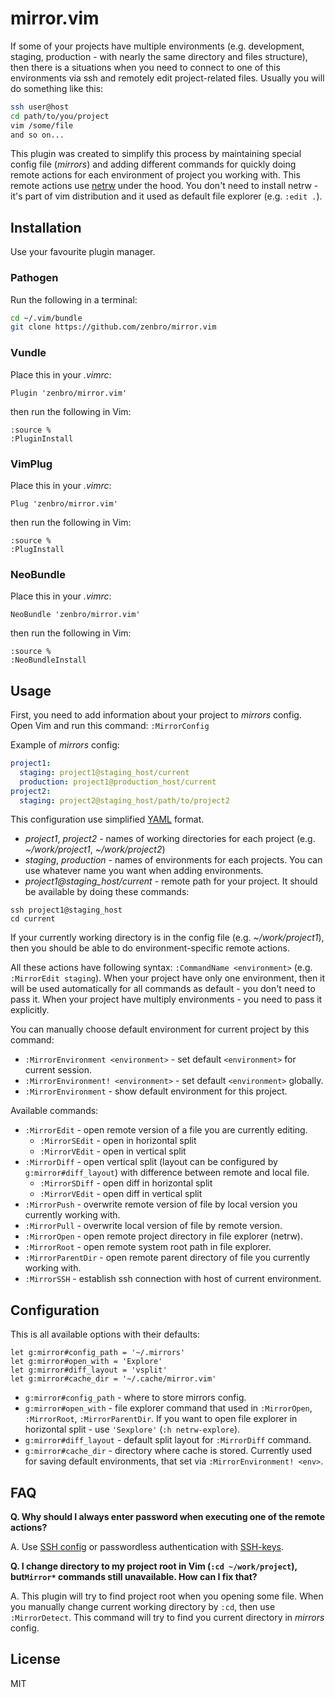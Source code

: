 # mirror.vim

If some of your projects have multiple environments (e.g. development, staging, production - with nearly the same directory and files structure), then there is a situations when you need to connect to one of this environments via ssh and remotely edit project-related files. Usually you will do something like this:

```bash
ssh user@host
cd path/to/you/project
vim /some/file
and so on...
```

This plugin was created to simplify this process by maintaining special config file (*mirrors*) and adding different commands for quickly doing remote actions for each environment of project you working with. This remote actions use [netrw](http://www.vim.org/scripts/script.php?script_id=1075) under the hood. You don't need to install netrw - it's part of vim distribution and it used as default file explorer (e.g. `:edit .`).

## Installation

Use your favourite plugin manager.

### Pathogen

Run the following in a terminal:

```bash
cd ~/.vim/bundle
git clone https://github.com/zenbro/mirror.vim
```

### Vundle

Place this in your *.vimrc*:

`Plugin 'zenbro/mirror.vim'`

then run the following in Vim:

```
:source %
:PluginInstall
```

### VimPlug

Place this in your *.vimrc*:

`Plug 'zenbro/mirror.vim'`

then run the following in Vim:

```
:source %
:PlugInstall
```

### NeoBundle

Place this in your *.vimrc*:

`NeoBundle 'zenbro/mirror.vim'`

then run the following in Vim:

```
:source %
:NeoBundleInstall
```

## Usage

First, you need to add information about your project to *mirrors* config. Open Vim and run this command:  `:MirrorConfig`

Example of *mirrors* config:

```yaml
project1:
  staging: project1@staging_host/current
  production: project1@production_host/current
project2:
  staging: project2@staging_host/path/to/project2
```

This configuration use simplified [YAML](https://en.wikipedia.org/wiki/YAML) format.

* *project1*, *project2* - names of working directories for each project (e.g. *~/work/project1*, *~/work/project2*)
* *staging*, *production* - names of environments for each projects. You can use whatever name you want when adding environments.
* *project1@staging_host/current* - remote path for your project. It should be available by doing these commands:

```
ssh project1@staging_host
cd current
```

If your currently working directory is in the config file (e.g. *~/work/project1*), then you should be able to do environment-specific remote actions.

All these actions have following syntax: `:CommandName <environment>` (e.g. `:MirrorEdit staging`). When your project have only one environment, then it will be used automatically for all commands as default - you don't need to pass it. When your project have multiply environments - you need to pass it explicitly.

You can manually choose default environment for current project by this command:

* `:MirrorEnvironment <environment>` - set default `<environment>` for current session.
* `:MirrorEnvironment! <environment>` - set default `<environment>` globally.
* `:MirrorEnvironment` - show default environment for this project.

Available commands:

* `:MirrorEdit` - open remote version of a file you are currently editing.
  * `:MirrorSEdit` - open in horizontal split
  * `:MirrorVEdit` - open in vertical split
* `:MirrorDiff` - open vertical split (layout can be configured by `g:mirror#diff_layout`) with difference between remote and local file.
  * `:MirrorSDiff` - open diff in horizontal split
  * `:MirrorVEdit` - open diff in vertical split
* `:MirrorPush` - overwrite remote version of file by local version you currently working with.
* `:MirrorPull` - overwrite local version of file by remote version.
* `:MirrorOpen` - open remote project directory in file explorer (netrw).
* `:MirrorRoot` - open remote system root path in file explorer.
* `:MirrorParentDir` - open remote parent directory of file you currently working with.
* `:MirrorSSH` - establish ssh connection with host of current environment.


## Configuration

This is all available options with their defaults:

```vim
let g:mirror#config_path = '~/.mirrors'
let g:mirror#open_with = 'Explore'
let g:mirror#diff_layout = 'vsplit'
let g:mirror#cache_dir = '~/.cache/mirror.vim'
```

* `g:mirror#config_path` - where to store mirrors config.
* `g:mirror#open_with` - file explorer command that used in `:MirrorOpen`, `:MirrorRoot`, `:MirrorParentDir`. If you want to open file explorer in horizontal split - use `'Sexplore'` (`:h netrw-explore`).
* `g:mirror#diff_layout` - default split layout for `:MirrorDiff` command.
* `g:mirror#cache_dir` - directory where cache is stored. Currently used for saving default environments, that set via `:MirrorEnvironment! <env>`.

## FAQ

**Q. Why should I always enter password when executing one of the remote actions?**

A. Use [SSH config](http://nerderati.com/2011/03/17/simplify-your-life-with-an-ssh-config-file/) or passwordless authentication with [SSH-keys](https://wiki.archlinux.org/index.php/SSH_keys).

**Q. I change directory to my project root in Vim (`:cd ~/work/project`), but`Mirror*` commands still unavailable. How can I fix that?**

A. This plugin will try to find project root when you opening some file. When you manually change current working directory by `:cd`, then use `:MirrorDetect`. This command will try to find you current directory in *mirrors* config.

## License

MIT

